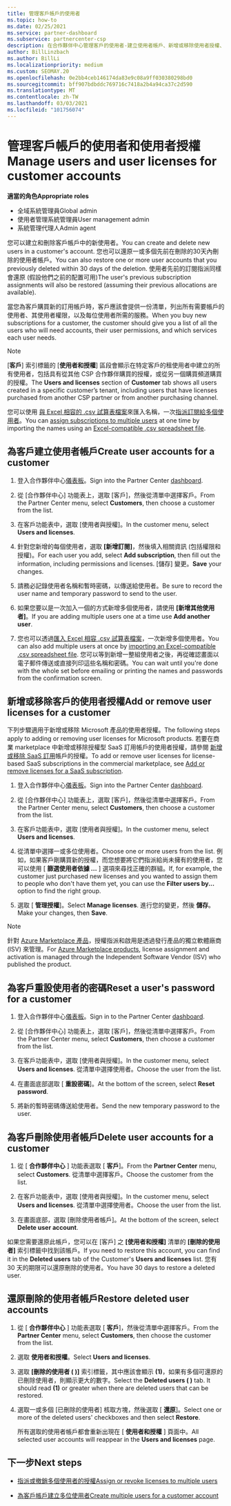 ```yaml
---
title: 管理客戶帳戶的使用者
ms.topic: how-to
ms.date: 02/25/2021
ms.service: partner-dashboard
ms.subservice: partnercenter-csp
description: 在合作夥伴中心管理客戶的使用者-建立使用者帳戶、新增或移除使用者授權、重設密碼，以及刪除或還原使用者帳戶。
author: BillLinzbach
ms.author: BillLi
ms.localizationpriority: medium
ms.custom: SEOMAY.20
ms.openlocfilehash: 0e2bb4ceb146174da83e9c08a9ff030380298bd0
ms.sourcegitcommit: bff907bdbddc769716c7418a2b4a94ca37c2d590
ms.translationtype: MT
ms.contentlocale: zh-TW
ms.lasthandoff: 03/03/2021
ms.locfileid: "101756074"
---
```

# <a name="manage-users-and-user-licenses-for-customer-accounts"></a><span data-ttu-id="9ceaf-103">管理客戶帳戶的使用者和使用者授權</span><span class="sxs-lookup"><span data-stu-id="9ceaf-103">Manage users and user licenses for customer accounts</span></span> 

<span data-ttu-id="9ceaf-104">**適當的角色**</span><span class="sxs-lookup"><span data-stu-id="9ceaf-104">**Appropriate roles**</span></span>

- <span data-ttu-id="9ceaf-105">全域系統管理員</span><span class="sxs-lookup"><span data-stu-id="9ceaf-105">Global admin</span></span>
- <span data-ttu-id="9ceaf-106">使用者管理系統管理員</span><span class="sxs-lookup"><span data-stu-id="9ceaf-106">User management admin</span></span>
- <span data-ttu-id="9ceaf-107">系統管理代理人</span><span class="sxs-lookup"><span data-stu-id="9ceaf-107">Admin agent</span></span>


<span data-ttu-id="9ceaf-108">您可以建立和刪除客戶帳戶中的新使用者。</span><span class="sxs-lookup"><span data-stu-id="9ceaf-108">You can create and delete new users in a customer's account.</span></span> <span data-ttu-id="9ceaf-109">您也可以還原一或多個先前在刪除的30天內刪除的使用者帳戶。</span><span class="sxs-lookup"><span data-stu-id="9ceaf-109">You can also restore one or more user accounts that you previously deleted within 30 days of the deletion.</span></span> <span data-ttu-id="9ceaf-110">使用者先前的訂閱指派同樣會還原 (假設他們之前的配置可用)</span><span class="sxs-lookup"><span data-stu-id="9ceaf-110">The user's previous subscription assignments will also be restored (assuming their previous allocations are available).</span></span>

<span data-ttu-id="9ceaf-111">當您為客戶購買新的訂用帳戶時，客戶應該會提供一份清單，列出所有需要帳戶的使用者、其使用者權限，以及每位使用者所需的服務。</span><span class="sxs-lookup"><span data-stu-id="9ceaf-111">When you buy new subscriptions for a customer, the customer should give you a list of all the users who will need accounts, their user permissions, and which services each user needs.</span></span>  

>[!NOTE]
><span data-ttu-id="9ceaf-112">[**客戶**] 索引標籤的 [**使用者和授權**] 區段會顯示在特定客戶的租使用者中建立的所有使用者，包括具有從其他 CSP 合作夥伴購買的授權，或從另一個購買頻道購買的授權。</span><span class="sxs-lookup"><span data-stu-id="9ceaf-112">The **Users and licenses** section of **Customer** tab shows all users created in a specific customer’s tenant, including users that have licenses purchased from another CSP partner or from another purchasing channel.</span></span>

<span data-ttu-id="9ceaf-113">您可以使用 [與 Excel 相容的 .csv 試算表檔案](adding-multiple-users-to-a-customer-account.md)來匯入名稱，一次[指派訂閱給多個使用者](bulk-license-provisioning-for-multiple-users.md)。</span><span class="sxs-lookup"><span data-stu-id="9ceaf-113">You can [assign subscriptions to multiple users](bulk-license-provisioning-for-multiple-users.md) at one time by importing the names using an [Excel-compatible .csv spreadsheet file](adding-multiple-users-to-a-customer-account.md).</span></span>

<a href="" id="createuseraccounts"></a>

## <a name="create-user-accounts-for-a-customer"></a><span data-ttu-id="9ceaf-114">為客戶建立使用者帳戶</span><span class="sxs-lookup"><span data-stu-id="9ceaf-114">Create user accounts for a customer</span></span>

1. <span data-ttu-id="9ceaf-115">登入合作夥伴中心[儀表板](https://partner.microsoft.com/dashboard)。</span><span class="sxs-lookup"><span data-stu-id="9ceaf-115">Sign into the Partner Center [dashboard](https://partner.microsoft.com/dashboard).</span></span>

2. <span data-ttu-id="9ceaf-116">從 [合作夥伴中心] 功能表上，選取 [客戶]，然後從清單中選擇客戶。</span><span class="sxs-lookup"><span data-stu-id="9ceaf-116">From the Partner Center menu, select **Customers**, then choose a customer from the list.</span></span>

3. <span data-ttu-id="9ceaf-117">在客戶功能表中，選取 [使用者與授權]。</span><span class="sxs-lookup"><span data-stu-id="9ceaf-117">In the customer menu, select **Users and licenses**.</span></span>

4. <span data-ttu-id="9ceaf-118">針對您新增的每個使用者，選取 **\[新增訂閱\]**，然後填入相關資訊 (包括權限和授權)。</span><span class="sxs-lookup"><span data-stu-id="9ceaf-118">For each user you add, select **Add subscription**, then fill out the information, including permissions and licenses.</span></span> <span data-ttu-id="9ceaf-119">[儲存] 變更。</span><span class="sxs-lookup"><span data-stu-id="9ceaf-119">**Save** your changes.</span></span>

5. <span data-ttu-id="9ceaf-120">請務必記錄使用者名稱和暫時密碼，以傳送給使用者。</span><span class="sxs-lookup"><span data-stu-id="9ceaf-120">Be sure to record the user name and temporary password to send to the user.</span></span>

6. <span data-ttu-id="9ceaf-121">如果您要以是一次加入一個的方式新增多個使用者，請使用 **\[新增其他使用者\]**。</span><span class="sxs-lookup"><span data-stu-id="9ceaf-121">If you are adding multiple users one at a time use **Add another user**.</span></span>

7. <span data-ttu-id="9ceaf-122">您也可以透過[匯入 Excel 相容 .csv 試算表檔案](adding-multiple-users-to-a-customer-account.md)，一次新增多個使用者。</span><span class="sxs-lookup"><span data-stu-id="9ceaf-122">You can also add multiple users at once by [importing an Excel-compatible .csv spreadsheet file](adding-multiple-users-to-a-customer-account.md).</span></span> <span data-ttu-id="9ceaf-123">您可以等到新增一整組使用者之後，再從確認畫面以電子郵件傳送或直接列印這些名稱和密碼。</span><span class="sxs-lookup"><span data-stu-id="9ceaf-123">You can wait until you're done with the whole set before emailing or printing the names and passwords from the confirmation screen.</span></span>

<a href="" id="userlicensing"></a>

## <a name="add-or-remove-user-licenses-for-a-customer"></a><span data-ttu-id="9ceaf-124">新增或移除客戶的使用者授權</span><span class="sxs-lookup"><span data-stu-id="9ceaf-124">Add or remove user licenses for a customer</span></span>

<span data-ttu-id="9ceaf-125">下列步驟適用于新增或移除 Microsoft 產品的使用者授權。</span><span class="sxs-lookup"><span data-stu-id="9ceaf-125">The following steps apply to adding or removing user licenses for Microsoft products.</span></span> <span data-ttu-id="9ceaf-126">若要在商業 marketplace 中新增或移除授權型 SaaS 訂用帳戶的使用者授權，請參閱 [新增或移除 SaaS 訂用](csp-commercial-marketplace-manage.md#add-or-remove-licenses-for-a-saas-subscription)帳戶的授權。</span><span class="sxs-lookup"><span data-stu-id="9ceaf-126">To add or remove user licenses for license-based SaaS subscriptions in the commercial marketplace, see [Add or remove licenses for a SaaS subscription](csp-commercial-marketplace-manage.md#add-or-remove-licenses-for-a-saas-subscription).</span></span>

1. <span data-ttu-id="9ceaf-127">登入合作夥伴中心[儀表板](https://partner.microsoft.com/dashboard)。</span><span class="sxs-lookup"><span data-stu-id="9ceaf-127">Sign into the Partner Center [dashboard](https://partner.microsoft.com/dashboard).</span></span>

2. <span data-ttu-id="9ceaf-128">從 [合作夥伴中心] 功能表上，選取 [客戶]，然後從清單中選擇客戶。</span><span class="sxs-lookup"><span data-stu-id="9ceaf-128">From the Partner Center menu, select **Customers**, then choose a customer from the list.</span></span>

3. <span data-ttu-id="9ceaf-129">在客戶功能表中，選取 [使用者與授權]。</span><span class="sxs-lookup"><span data-stu-id="9ceaf-129">In the customer menu, select **Users and licenses**.</span></span>

4. <span data-ttu-id="9ceaf-130">從清單中選擇一或多位使用者。</span><span class="sxs-lookup"><span data-stu-id="9ceaf-130">Choose one or more users from the list.</span></span> <span data-ttu-id="9ceaf-131">例如，如果客戶剛購買新的授權，而您想要將它們指派給尚未擁有的使用者，您可以使用 [ **篩選使用者依據 ...** ] 選項來尋找正確的群組。</span><span class="sxs-lookup"><span data-stu-id="9ceaf-131">If, for example, the customer just purchased new licenses and you wanted to assign them to people who don't have them yet, you can use the **Filter users by...** option to find the right group.</span></span>

5. <span data-ttu-id="9ceaf-132">選取 [ **管理授權**]。</span><span class="sxs-lookup"><span data-stu-id="9ceaf-132">Select **Manage licenses**.</span></span> <span data-ttu-id="9ceaf-133">進行您的變更，然後 **儲存**。</span><span class="sxs-lookup"><span data-stu-id="9ceaf-133">Make your changes, then **Save**.</span></span>

> [!NOTE]
> <span data-ttu-id="9ceaf-134">針對 [Azure Marketplace 產品](csp-commercial-marketplace-manage.md#assign-licenses-and-activate-a-subscription-on-behalf-of-a-customer)，授權指派和啟用是透過發行產品的獨立軟體廠商 (ISV) 來管理。</span><span class="sxs-lookup"><span data-stu-id="9ceaf-134">For [Azure Marketplace products](csp-commercial-marketplace-manage.md#assign-licenses-and-activate-a-subscription-on-behalf-of-a-customer), license assignment and activation is managed through the Independent Software Vendor (ISV) who published the product.</span></span>

<a href="" id="resetpassword"></a>

## <a name="reset-a-users-password-for-a-customer"></a><span data-ttu-id="9ceaf-135">為客戶重設使用者的密碼</span><span class="sxs-lookup"><span data-stu-id="9ceaf-135">Reset a user's password for a customer</span></span>

1. <span data-ttu-id="9ceaf-136">登入合作夥伴中心[儀表板](https://partner.microsoft.com/dashboard)。</span><span class="sxs-lookup"><span data-stu-id="9ceaf-136">Sign in to the Partner Center [dashboard](https://partner.microsoft.com/dashboard).</span></span>

2. <span data-ttu-id="9ceaf-137">從 [合作夥伴中心] 功能表上，選取 [客戶]，然後從清單中選擇客戶。</span><span class="sxs-lookup"><span data-stu-id="9ceaf-137">From the Partner Center menu, select **Customers**, then choose a customer from the list.</span></span>

3. <span data-ttu-id="9ceaf-138">在客戶功能表中，選取 [使用者與授權]。</span><span class="sxs-lookup"><span data-stu-id="9ceaf-138">In the customer menu, select **Users and licenses**.</span></span> <span data-ttu-id="9ceaf-139">從清單中選擇使用者。</span><span class="sxs-lookup"><span data-stu-id="9ceaf-139">Choose the user from the list.</span></span>

4. <span data-ttu-id="9ceaf-140">在畫面底部選取 [ **重設密碼**]。</span><span class="sxs-lookup"><span data-stu-id="9ceaf-140">At the bottom of the screen, select **Reset password**.</span></span> 

5. <span data-ttu-id="9ceaf-141">將新的暫時密碼傳送給使用者。</span><span class="sxs-lookup"><span data-stu-id="9ceaf-141">Send the new temporary password to the user.</span></span>

<a href="" id="deleteuseraccounts"></a>

## <a name="delete-user-accounts-for-a-customer"></a><span data-ttu-id="9ceaf-142">為客戶刪除使用者帳戶</span><span class="sxs-lookup"><span data-stu-id="9ceaf-142">Delete user accounts for a customer</span></span>

1. <span data-ttu-id="9ceaf-143">從 [ **合作夥伴中心** ] 功能表選取 [ **客戶**]。</span><span class="sxs-lookup"><span data-stu-id="9ceaf-143">From the **Partner Center** menu, select **Customers**.</span></span> <span data-ttu-id="9ceaf-144">從清單中選擇客戶。</span><span class="sxs-lookup"><span data-stu-id="9ceaf-144">Choose the customer from the list.</span></span>

2. <span data-ttu-id="9ceaf-145">在客戶功能表中，選取 [使用者與授權]。</span><span class="sxs-lookup"><span data-stu-id="9ceaf-145">In the customer menu, select **Users and licenses**.</span></span> <span data-ttu-id="9ceaf-146">從清單中選擇使用者。</span><span class="sxs-lookup"><span data-stu-id="9ceaf-146">Choose the user from the list.</span></span>

3. <span data-ttu-id="9ceaf-147">在畫面底部，選取 [刪除使用者帳戶]。</span><span class="sxs-lookup"><span data-stu-id="9ceaf-147">At the bottom of the screen, select **Delete user account**.</span></span>

<span data-ttu-id="9ceaf-148">如果您需要還原此帳戶，您可以在 \[客戶\] 之 **\[使用者和授權\]** 清單的 **\[刪除的使用者\]** 索引標籤中找到該帳戶。</span><span class="sxs-lookup"><span data-stu-id="9ceaf-148">If you need to restore this account, you can find it in the **Deleted users** tab of the Customer's **Users and licenses** list.</span></span> <span data-ttu-id="9ceaf-149">您有 30 天的期限可以還原刪除的使用者。</span><span class="sxs-lookup"><span data-stu-id="9ceaf-149">You have 30 days to restore a deleted user.</span></span>

<a href="" id="restoreuseraccounts"></a>

## <a name="restore-deleted-user-accounts"></a><span data-ttu-id="9ceaf-150">還原刪除的使用者帳戶</span><span class="sxs-lookup"><span data-stu-id="9ceaf-150">Restore deleted user accounts</span></span>

1. <span data-ttu-id="9ceaf-151">從 [ **合作夥伴中心** ] 功能表選取 [ **客戶**]，然後從清單中選擇客戶。</span><span class="sxs-lookup"><span data-stu-id="9ceaf-151">From the **Partner Center** menu, select **Customers**, then choose the customer from the list.</span></span>

2. <span data-ttu-id="9ceaf-152">選取 **使用者和授權**。</span><span class="sxs-lookup"><span data-stu-id="9ceaf-152">Select **Users and licenses**.</span></span>

3. <span data-ttu-id="9ceaf-153">選取 **\[刪除的使用者 ( )\]** 索引標籤，其中應該會顯示 **(1)**，如果有多個可還原的已刪除使用者，則顯示更大的數字。</span><span class="sxs-lookup"><span data-stu-id="9ceaf-153">Select the **Deleted users ( )** tab. It should read **(1)** or greater when there are deleted users that can be restored.</span></span>

4. <span data-ttu-id="9ceaf-154">選取一或多個 [已刪除的使用者] 核取方塊，然後選取 [ **還原**]。</span><span class="sxs-lookup"><span data-stu-id="9ceaf-154">Select one or more of the deleted users' checkboxes and then select **Restore**.</span></span>

    <span data-ttu-id="9ceaf-155">所有選取的使用者帳戶都會重新出現在 [ **使用者和授權** ] 頁面中。</span><span class="sxs-lookup"><span data-stu-id="9ceaf-155">All selected user accounts will reappear in the **Users and licenses** page.</span></span>

## <a name="next-steps"></a><span data-ttu-id="9ceaf-156">下一步</span><span class="sxs-lookup"><span data-stu-id="9ceaf-156">Next steps</span></span>

- [<span data-ttu-id="9ceaf-157">指派或撤銷多個使用者的授權</span><span class="sxs-lookup"><span data-stu-id="9ceaf-157">Assign or revoke licenses to multiple users</span></span>](bulk-license-provisioning-for-multiple-users.md)

- [<span data-ttu-id="9ceaf-158">為客戶帳戶建立多位使用者</span><span class="sxs-lookup"><span data-stu-id="9ceaf-158">Create multiple users for a customer account</span></span>](adding-multiple-users-to-a-customer-account.md)